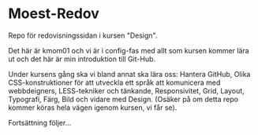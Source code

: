 # Moest-Redov
Repo för redovisningssidan i kursen "Design".

Det här är kmom01 och vi är i config-fas med allt som kursen kommer lära ut och det här är min introduktion till Git-Hub.

Under kursens gång ska vi bland annat ska lära oss:
  Hantera GitHub,
  Olika CSS-konstruktioner för att utveckla ett språk att komunicera med webbdeigners,
  LESS-tekniker och tänkande,
  Responsivitet,
  Grid,
  Layout,
  Typografi,
  Färg,
  Bild
  och vidare med Design.
(Osäker på om detta repo kommer köras hela vägen igenom kursen, vi får se). 

Fortsättning följer...
